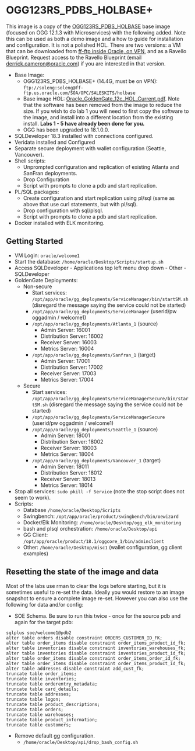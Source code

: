 # OGG123RS\_PDBS\_HOLBASE+

This image is a copy of the [OGG123RS_PDBS_HOLBASE](http://retriever.us.oracle.com/apex/f?p=121:22:7096965570613831::NO:RP:P22_CONTAINER_ID,P22_PREV_PAGE:81018,5425609) base image (focused on OGG 12.1.3 with Microservices) with the following added.  Note this can be used as both a demo image and a how to guide for installation and configuration.  It is not a polished HOL.  There are two versions: a VM that can be downloaded from [ff-ftp inside Oracle, on VPN](ftp://soleng:soleng@ff-ftp.us.oracle.com/SOA/OPC/SALESKITS/holbase), and as a Ravello Blueprint.  Request access to the Ravello Blueprint (email derrick.cameron@oracle.com) if you are interested in that version.
- Base Image:
    - OGG123RS_PDBS_HOLBASE+ (14.4G, must be on VPN): `ftp://soleng:soleng@ff-ftp.us.oracle.com/SOA/OPC/SALESKITS/holbase`
    - Base image HOL:  [Oracle_GoldenGate_12c_HOL_Current.pdf](https://dgcameron.github.io/oggms/Oracle_GoldenGate_12c_HOL_Current.pdf).  Note that the software has been removed from the image to reduce the size.  If you wish to do lab 1 you will need to first copy the software to the image, and install into a different location from the existing install.  **Labs 1 - 5 have already been done for you.**
    - OGG has been upgraded to 18.1.0.0.
- SQLDeveloper 18.3 installed with connections configured.
- Veridata installed and Configured
- Separate secure deployment with wallet configuration (Seattle, Vancouver).
- Shell scripts:
    - Unprompted configuration and replication of existing Atlanta and SanFran deployments.
    - Drop Configuration
    - Script with prompts to clone a pdb and start replication.
- PL/SQL packages:
    - Create configuration and start replication using pl/sql (same as above that use curl statements, but with pl/sql).
    - Drop configuration with sql/plsql.
    - Script with prompts to clone a pdb and start replication.
- Docker installed with ELK monitoring.

## **Getting Started**

- VM Login:  `oracle/welcome1`
- Start the database:  `/home/oracle/Desktop/Scripts/startup.sh`
- Access SQLDeveloper - Applications top left menu drop down - Other - SQLDeveloper
- GoldenGate Deployments:
    - Non-secure
        - Start services: `/opt/app/oracle/gg_deployments/ServiceManager/bin/startSM.sh` (disregard the message saying the service could not be started)
        - `/opt/app/oracle/gg_deployments/ServiceManager` (userid/pw oggadmin / welcome1)
        - `/opt/app/oracle/gg_deployments/Atlanta_1` (source)
            - Admin Server:         16001
            - Distribution Server:  16002
            - Receiver Server:      16003
            - Metrics Server:       16004
        - `/opt/app/oracle/gg_deployments/Sanfran_1` (target)
            - Admin Server:         17001
            - Distribution Server:  17002
            - Receiver Server:      17003
            - Metrics Server:       17004
    - Secure
        - Start services:  `/opt/app/oracle/gg_deployments/ServiceManagerSecure/bin/startSM.sh` (disregard the message saying the service could not be started)
        - `/opt/app/oracle/gg_deployments/ServiceManagerSecure` (userid/pw oggadmin / welcome1)
        - `/opt/app/oracle/gg_deployments/Seattle_1` (source)
            - Admin Server:         18001
            - Distribution Server:  18002
            - Receiver Server:      18003
            - Metrics Server:       18004
        - `/opt/app/oracle/gg_deployments/Vancouver_1` (target)
            - Admin Server:         18011
            - Distribution Server:  18012
            - Receiver Server:      18013
            - Metrics Server:       18014
- Stop all services: `sudo pkill -f Service` (note the stop script does not seem to work).
- Scripts:
    - Database `/home/oracle/Desktop/Scripts`
    - Swingbench: `/opt/app/oracle/product/swingbench/bin/oewizard`
    - Docker/Elk Monitoring: `/home/oracle/Desktop/ogg_elk_monitoring`
    - bash and plsql orchestration: `/home/oracle/Desktop/api`
    - GG Client: `/opt/app/oracle/product/18.1/oggcore_1/bin/adminclient`
    - Other: `/home/oracle/Desktop/misc1` (wallet configuration, gg client examples)

## **Resetting the state of the image and data**

Most of the labs use rman to clear the logs before starting, but it is sometimes useful to re-set the data.  Ideally you would restore to an image snapshot to ensure a complete image re-set.  However you can also use the following for data and/or config:

- SOE Schema.  Be sure to run this twice - once for the source pdb and again for the target pdb:
```
sqlplus soe/welcome1@pdb2
alter table orders disable constraint ORDERS_CUSTOMER_ID_FK;
alter table order_items disable constraint order_items_product_id_fk;
alter table inventories disable constraint inventories_warehouses_fk;
alter table inventories disable constraint inventories_product_id_fk;
alter table order_items disable constraint order_items_order_id_fk;
alter table order_items disable constraint order_items_product_id_fk;
alter table addresses disable constraint add_cust_fk;
truncate table order_items;
truncate table inventories;
truncate table orderentry_metadata;
truncate table card_details;
truncate table addresses;
truncate table logon;
truncate table product_descriptions;
truncate table orders;
truncate table warehouses;
truncate table product_information;
truncate table customers;
```

- Remove default gg configuration.
    - `/home/oracle/Desktop/api/drop_bash_config.sh`